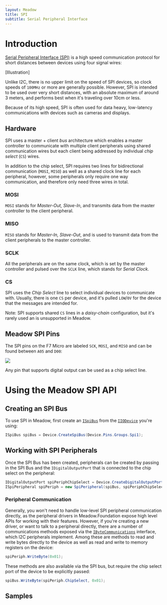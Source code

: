 ```yaml
---
layout: Meadow
title: SPI
subtitle: Serial Peripheral Interface
---
```


# Introduction

[Serial Peripheral Interface (SPI)](https://en.wikipedia.org/wiki/Serial_Peripheral_Interface) is a high speed communication protocol for short distances between devices using four signal wires:  

[Illustration]

Unlike I2C, there is no upper limit on the speed of SPI devices, so clock speeds of `100MHz` or more are generally possible. However, SPI is intended to be used over very short distances, with an absolute maximum of around 3 meters, and performs best when it's traveling over 10cm or less.

Because of its high speed, SPI is often used for data heavy, low-latency communications with devices such as cameras and displays.

## Hardware

SPI uses a master + client _bus_ architecture which enables a master controller to communicate with multiple client peripherals using shared communication wires but each client being addressed by individual _chip select_ (`CS`) wires. 

In addition to the chip select, SPI requires two lines for bidirectional communication (`MOSI`, `MISO`) as well as a shared clock line for each peripheral, however, some peripherals only require one way communication, and therefore only need three wires in total.

### MOSI

`MOSI` stands for _Master-Out, Slave-In_, and transmits data from the master controller to the client peripheral.

### MISO

`MISO` stands for _Master-In, Slave-Out_, and is used to transmit data from the client peripherals to the master controller.

### SCLK

All the peripherals are on the same clock, which is set by the master controller and pulsed over the `SCLK` line, which stands for _Serial Clock_.

### CS

SPI uses the _Chip Select_ line to select individual devices to communicate with. Usually, there is one `CS` per device, and it's pulled `LOW`/`0V` for the device that the messages are intended for.

Note: SPI supports shared `CS` lines in a _daisy-chain_ configuration, but it's rarely used an is unsupported in Meadow.

## Meadow SPI Pins

The SPI pins on the F7 Micro are labeled `SCK`, `MOSI`, and `MISO` and can be found between `A05` and `D00`:

![](/Common_Files/Meadow_F7_Micro_Pinout.svg)

Any pin that supports digital output can be used as a chip select line.

# Using the Meadow SPI API

## Creating an SPI Bus

To use SPI in Meadow, first create an [`ISpiBus`](/docs/api/Meadow/Meadow.Hardware.ISpiBus.html) from the [`IIODevice`](/docs/api/Meadow/Meadow.Hardware.IIODevice.html) you're using:

```csharp
ISpiBus spiBus = Device.CreateSpiBus(Device.Pins.Groups.Spi1);
```

## Working with SPI Peripherals

Once the SPI Bus has been created, peripherals can be created by passing in the SPI Bus and the `IDigitalOutputPort` that is connected to the chip select on the peripheral:

```csharp
IDigitalOutputPort spiPeriphChipSelect = Device.CreateDigitalOutputPort(Device.Pins.D03);
ISpiPeripheral spiPeriph = new SpiPeripheral(spiBus, spiPeriphChipSelect);
```

### Peripheral Communication

Generally, you won't need to handle low-level SPI peripheral communication directly, as the peripheral drivers in Meadow.Foundation expose high level APIs for working with their features. However, if you're creating a new driver, or want to talk to a peripheral directly, there are a number of communications methods exposed via the [`IByteCommunications`](/docs/api/Meadow/Meadow.Hardware.IByteCommunications.html) interface, which I2C peripherals implement. Among these are methods to read and write bytes directly to the device as well as read and write to memory registers on the device:

```csharp
spiPeriph.WriteByte(0x01);
```

These methods are also available via the SPI bus, but require the chip select port of the device to be explicitly passed:

```csharp
spiBus.WriteByte(spiPeriph.ChipSelect, 0x01);
```

## Samples


